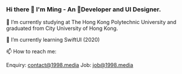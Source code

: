 ### Hi there 👋 I'm Ming - An Developer and UI Designer.
🔭 I’m currently studying at The Hong Kong Polytechnic University and graduated from City University of Hong Kong.

🌱 I’m currently learning SwiftUI (2020)

📫 How to reach me: 

Enquiry: contact@1998.media
Job: job@1998.media

<!--
**1998code/1998code** is a ✨ _special_ ✨ repository because its `README.md` (this file) appears on your GitHub profile.

Here are some ideas to get you started:

- 🔭 I’m currently working on ...
- 🌱 I’m currently learning ...
- 👯 I’m looking to collaborate on ...
- 🤔 I’m looking for help with ...
- 💬 Ask me about ...
- 📫 How to reach me: ...
- 😄 Pronouns: ...
- ⚡ Fun fact: ...
-->

